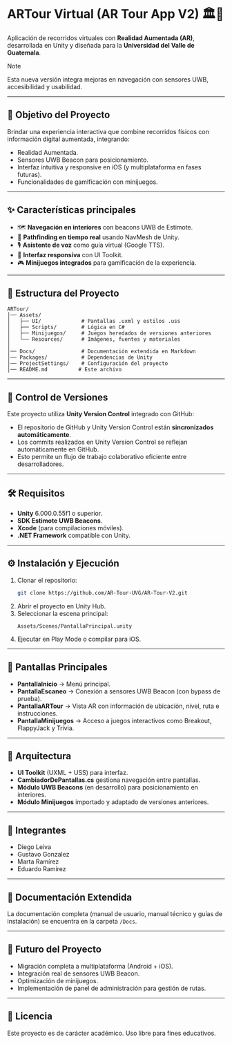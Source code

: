 # ARTour Virtual (AR Tour App V2) 🏛️📱
Aplicación de recorridos virtuales con **Realidad Aumentada (AR)**, desarrollada en Unity y diseñada para la **Universidad del Valle de Guatemala**.  
> [!NOTE]
> Esta nueva versión integra mejoras en navegación con sensores UWB, accesibilidad y usabilidad.

---

## 🚀 Objetivo del Proyecto
Brindar una experiencia interactiva que combine recorridos físicos con información digital aumentada, integrando:
- Realidad Aumentada.
- Sensores UWB Beacon para posicionamiento.
- Interfaz intuitiva y responsive en iOS (y multiplataforma en fases futuras).
- Funcionalidades de gamificación con minijuegos.

---

## ✨ Características principales
- 🗺️ **Navegación en interiores** con beacons UWB de Estimote.  
- 🧭 **Pathfinding en tiempo real** usando NavMesh de Unity.  
- 🎙️ **Asistente de voz** como guía virtual (Google TTS).  
- 📱 **Interfaz responsiva** con UI Toolkit.  
- 🎮 **Minijuegos integrados** para gamificación de la experiencia.  

---

## 📂 Estructura del Proyecto
```
ARTour/
│── Assets/
│   ├── UI/             # Pantallas .uxml y estilos .uss
│   ├── Scripts/        # Lógica en C#
│   ├── Minijuegos/     # Juegos heredados de versiones anteriores
│   └── Resources/      # Imágenes, fuentes y materiales
│
│── Docs/               # Documentación extendida en Markdown
│── Packages/           # Dependencias de Unity
│── ProjectSettings/    # Configuración del proyecto
│── README.md          # Este archivo
```

---

## 🔄 Control de Versiones
Este proyecto utiliza **Unity Version Control** integrado con GitHub:
- El repositorio de GitHub y Unity Version Control están **sincronizados automáticamente**.
- Los commits realizados en Unity Version Control se reflejan automáticamente en GitHub.
- Esto permite un flujo de trabajo colaborativo eficiente entre desarrolladores.

---

## 🛠️ Requisitos
- **Unity** 6.000.0.55f1 o superior.  
- **SDK Estimote UWB Beacons**.  
- **Xcode** (para compilaciones móviles).  
- **.NET Framework** compatible con Unity.  

---

## ⚙️ Instalación y Ejecución
1. Clonar el repositorio:
   ```bash
   git clone https://github.com/AR-Tour-UVG/AR-Tour-V2.git
   ```
2. Abrir el proyecto en Unity Hub.
3. Seleccionar la escena principal:
   ```
   Assets/Scenes/PantallaPrincipal.unity
   ```
4. Ejecutar en Play Mode o compilar para iOS.

---

## 📱 Pantallas Principales
- **PantallaInicio** → Menú principal.
- **PantallaEscaneo** → Conexión a sensores UWB Beacon (con bypass de prueba).
- **PantallaARTour** → Vista AR con información de ubicación, nivel, ruta e instrucciones.
- **PantallaMinijuegos** → Acceso a juegos interactivos como Breakout, FlappyJack y Trivia.

---

## 🧩 Arquitectura
- **UI Toolkit** (UXML + USS) para interfaz.
- **CambiadorDePantallas.cs** gestiona navegación entre pantallas.
- **Módulo UWB Beacons** (en desarrollo) para posicionamiento en interiores.
- **Módulo Minijuegos** importado y adaptado de versiones anteriores.

---

## 👥 Integrantes
- Diego Leiva
- Gustavo Gonzalez
- Marta Ramírez
- Eduardo Ramírez

---

## 📖 Documentación Extendida
La documentación completa (manual de usuario, manual técnico y guías de instalación) se encuentra en la carpeta `/Docs`.

---

## 🔮 Futuro del Proyecto
- Migración completa a multiplataforma (Android + iOS).
- Integración real de sensores UWB Beacon.
- Optimización de minijuegos.
- Implementación de panel de administración para gestión de rutas.

---

## 📜 Licencia
Este proyecto es de carácter académico. Uso libre para fines educativos.
